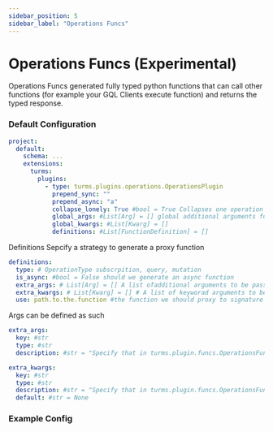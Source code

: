 ```yaml
---
sidebar_position: 5
sidebar_label: "Operations Funcs"
---
```


# Operations Funcs (Experimental)

Operations Funcs generated fully typed python functions that can call other functions (for example your GQL Clients execute function) and returns the typed response.

### Default Configuration

```yaml
project:
  default:
    schema: ...
    extensions:
      turms:
        plugins:
          - type: turms.plugins.operations.OperationsPlugin
            prepend_sync: ""
            prepend_async: "a"
            collapse_lonely: True #bool = True Collapses one operation query and return the collapsed type
            global_args: #List[Arg] = [] global additional arguments for the functions to be called
            global_kwargs: #List[Kwarg] = []
            definitions: #List[FunctionDefinition] = []
```

Definitions Sepcify a strategy to generate a proxy function

```yaml
definitions:
  type: # OperationType subscrpition, query, mutation
  is_async: #bool = False should we generate an async function
  extra_args: # List[Arg] = [] A list ofadditional arguments to be passed
  extra_kwargs: # List[Kwarg] = [] # A list of keyworad arguments to be passed
  use: path.to.the.function #the function we should proxy to signature def(document, variables, *extra_args, **extra_kwargs)
```

Args can be defined as such

```yaml
extra_args:
  key: #str
  type: #str
  description: #str = "Specify that in turms.plugin.funcs.OperationsFuncPlugin"
```

```yaml
extra_kwargs:
  key: #str
  type: #str
  description: #str = "Specify that in turms.plugin.funcs.OperationsFuncPlugin"
  default: #str = None
```

### Example Config
